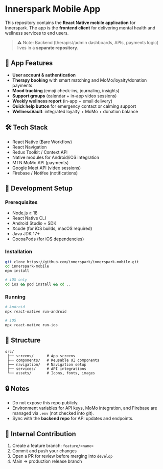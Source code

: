 # Innerspark Mobile App

This repository contains the **React Native mobile application** for Innerspark. The app is the **frontend client** for delivering mental health and wellness services to end users.

> ⚠️ Note: Backend (therapist/admin dashboards, APIs, payments logic) lives in a **separate repository**.


## 📱 App Features

* **User account & authentication**
* **Therapy booking** with smart matching and MoMo/loyalty/donation payments
* **Mood tracking** (emoji check-ins, journaling, insights)
* **Support groups** (calendar + in-app video sessions)
* **Weekly wellness report** (in-app + email delivery)
* **Quick help button** for emergency contact or calming support
* **WellnessVault**: integrated loyalty + MoMo + donation balance


## 🛠️ Tech Stack

* React Native (Bare Workflow)
* React Navigation
* Redux Toolkit / Context API
* Native modules for Android/iOS integration
* MTN MoMo API (payments)
* Google Meet API (video sessions)
* Firebase / Notifee (notifications)


## 🚀 Development Setup

### Prerequisites

* Node.js ≥ 18
* React Native CLI
* Android Studio + SDK
* Xcode (for iOS builds, macOS required)
* Java JDK 17+
* CocoaPods (for iOS dependencies)

### Installation

```bash
git clone https://github.com/innerspark/innerspark-mobile.git
cd innerspark-mobile
npm install

# iOS only
cd ios && pod install && cd ..
```

### Running

```bash
# Android
npx react-native run-android

# iOS
npx react-native run-ios
```


## 📂 Structure

```
src/
 ├── screens/      # App screens
 ├── components/   # Reusable UI components
 ├── navigation/   # Navigation setup
 ├── services/     # API integrations
 └── assets/       # Icons, fonts, images
```


## 🔒 Notes

* Do not expose this repo publicly.
* Environment variables for API keys, MoMo integration, and Firebase are managed via `.env` (not checked into git).
* Sync with the **backend repo** for API updates and endpoints.



## 👥 Internal Contribution

1. Create a feature branch: `feature/<name>`
2. Commit and push your changes
3. Open a PR for review before merging into `develop`
4. Main → production release branch


